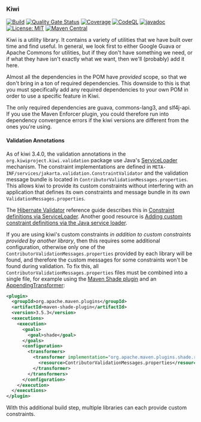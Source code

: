 ### Kiwi
[![Build](https://github.com/kiwiproject/kiwi/workflows/build/badge.svg)](https://github.com/kiwiproject/kiwi/actions?query=workflow%3Abuild)
[![Quality Gate Status](https://sonarcloud.io/api/project_badges/measure?project=kiwiproject_kiwi&metric=alert_status)](https://sonarcloud.io/dashboard?id=kiwiproject_kiwi)
[![Coverage](https://sonarcloud.io/api/project_badges/measure?project=kiwiproject_kiwi&metric=coverage)](https://sonarcloud.io/dashboard?id=kiwiproject_kiwi)
[![CodeQL](https://github.com/kiwiproject/kiwi/actions/workflows/codeql.yml/badge.svg)](https://github.com/kiwiproject/kiwi/actions/workflows/codeql.yml)
[![javadoc](https://javadoc.io/badge2/org.kiwiproject/kiwi/javadoc.svg)](https://javadoc.io/doc/org.kiwiproject/kiwi)
[![License: MIT](https://img.shields.io/badge/License-MIT-blue.svg)](https://opensource.org/licenses/MIT)
[![Maven Central](https://img.shields.io/maven-central/v/org.kiwiproject/kiwi)](https://central.sonatype.com/artifact/org.kiwiproject/kiwi/)

Kiwi is a utility library. It contains a variety of utilities that we have built over time and find useful.
In general, we look first to either Google Guava or Apache Commons for utilities, but if they don't have something
we need, or if what they have isn't exactly what we want, then we'll (probably) add it here.

Almost all the dependencies in the POM have _provided_ scope, so that we don't bring in a ton of required dependencies.
This downside to this is that you must specifically add any required dependencies to your own POM in order to use a
specific feature in Kiwi.

The only required dependencies are guava, commons-lang3, and slf4j-api. If you use the Maven Enforcer plugin, you could therefore
run into dependency convergence errors if the kiwi versions are different from the ones you're using.

#### Validation Annotations

As of kiwi 3.4.0, the validation annotations in the `org.kiwiproject.kiwi.validation` package use Java's
[ServiceLoader](https://docs.oracle.com/en/java/javase/21/docs/api/java.base/java/util/ServiceLoader.html) mechanism.
The constraint implementations are defined in `META-INF/services/jakarta.validation.ConstraintValidator` and
the validation message bundle is located in `ContributorValidationMessages.properties`. This allows kiwi to
provide its custom constraints without interfering with an application that defines its own constraints and
message bundle in its own `ValidationMessages.properties`.

The [Hibernate Validator](https://hibernate.org/validator/) reference guide describes this in
[Constraint definitions via ServiceLoader](https://docs.jboss.org/hibernate/stable/validator/reference/en-US/html_single/#_constraint_definitions_via_serviceloader).
Another good resource is [Adding custom constraint definitions via the Java service loader](https://in.relation.to/2017/03/02/adding-custom-constraint-definitions-via-the-java-service-loader/).

If you are using kiwi's custom constraints _in addition to custom constraints provided by another library_, then
this requires some additional configuration, otherwise only one of the `ContributorValidationMessages.properties`
provided by each library will be found, and therefore the custom messages for some constraints won't be found
during validation. To fix this, all `ContributorValidationMessages.properties` files must be combined into a
single file, for example using the [Maven Shade plugin](https://maven.apache.org/plugins/maven-shade-plugin/) and an
[AppendingTransformer](https://maven.apache.org/plugins/maven-shade-plugin/examples/resource-transformers.html#AppendingTransformer):

```xml
<plugin>
  <groupId>org.apache.maven.plugins</groupId>
  <artifactId>maven-shade-plugin</artifactId>
  <version>3.5.3</version>
  <executions>
    <execution>
      <goals>
        <goal>shade</goal>
      </goals>
      <configuration>
        <transformers>
          <transformer implementation="org.apache.maven.plugins.shade.resource.AppendingTransformer">
            <resource>ContributorValidationMessages.properties</resource>
          </transformer>
        </transformers>
      </configuration>
    </execution>
  </executions>
</plugin>
```

With this additional build step, multiple libraries can each provide custom constraints.

